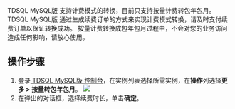 TDSQL MySQL版 支持计费模式的转换，目前只支持按量计费转包年包月。TDSQL MySQL版 通过生成续费订单的方式来实现计费模式转换，请及时支付续费订单以保证转换成功。
<dx-alert infotype="notice" title="注意">
按量计费转换成包年包月过程中，不会对您的业务访问造成任何影响，请放心使用。
</dx-alert>

## 操作步骤
1. 登录[ TDSQL MySQL版 控制台](https://console.cloud.tencent.com/tdsqld/instance-tdmysql)，在实例列表选择所需实例，在**操作**列选择**更多 > 按量转包年包月**。
![](https://qcloudimg.tencent-cloud.cn/raw/e39b2ff8ae095e9e6bdbac56059690bd.png)
2. 在弹出的对话框，选择续费时长，单击**确定**。
